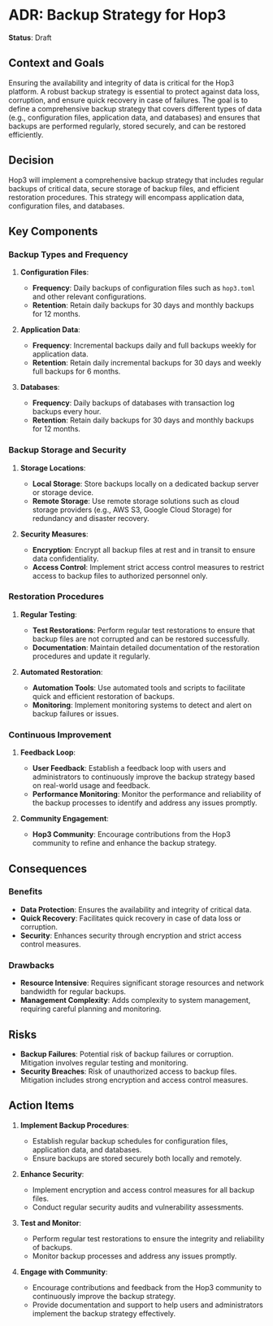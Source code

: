 # ADR: Backup Strategy for Hop3

**Status**: Draft

## Context and Goals

Ensuring the availability and integrity of data is critical for the Hop3 platform. A robust backup strategy is essential to protect against data loss, corruption, and ensure quick recovery in case of failures. The goal is to define a comprehensive backup strategy that covers different types of data (e.g., configuration files, application data, and databases) and ensures that backups are performed regularly, stored securely, and can be restored efficiently.

## Decision

Hop3 will implement a comprehensive backup strategy that includes regular backups of critical data, secure storage of backup files, and efficient restoration procedures. This strategy will encompass application data, configuration files, and databases.

## Key Components

### Backup Types and Frequency

1. **Configuration Files**:
   - **Frequency**: Daily backups of configuration files such as `hop3.toml` and other relevant configurations.
   - **Retention**: Retain daily backups for 30 days and monthly backups for 12 months.

2. **Application Data**:
   - **Frequency**: Incremental backups daily and full backups weekly for application data.
   - **Retention**: Retain daily incremental backups for 30 days and weekly full backups for 6 months.

3. **Databases**:
   - **Frequency**: Daily backups of databases with transaction log backups every hour.
   - **Retention**: Retain daily backups for 30 days and monthly backups for 12 months.

### Backup Storage and Security

1. **Storage Locations**:
   - **Local Storage**: Store backups locally on a dedicated backup server or storage device.
   - **Remote Storage**: Use remote storage solutions such as cloud storage providers (e.g., AWS S3, Google Cloud Storage) for redundancy and disaster recovery.

2. **Security Measures**:
   - **Encryption**: Encrypt all backup files at rest and in transit to ensure data confidentiality.
   - **Access Control**: Implement strict access control measures to restrict access to backup files to authorized personnel only.

### Restoration Procedures

1. **Regular Testing**:
   - **Test Restorations**: Perform regular test restorations to ensure that backup files are not corrupted and can be restored successfully.
   - **Documentation**: Maintain detailed documentation of the restoration procedures and update it regularly.

2. **Automated Restoration**:
   - **Automation Tools**: Use automated tools and scripts to facilitate quick and efficient restoration of backups.
   - **Monitoring**: Implement monitoring systems to detect and alert on backup failures or issues.

### Continuous Improvement

1. **Feedback Loop**:
   - **User Feedback**: Establish a feedback loop with users and administrators to continuously improve the backup strategy based on real-world usage and feedback.
   - **Performance Monitoring**: Monitor the performance and reliability of the backup processes to identify and address any issues promptly.

2. **Community Engagement**:
   - **Hop3 Community**: Encourage contributions from the Hop3 community to refine and enhance the backup strategy.

## Consequences

### Benefits

- **Data Protection**: Ensures the availability and integrity of critical data.
- **Quick Recovery**: Facilitates quick recovery in case of data loss or corruption.
- **Security**: Enhances security through encryption and strict access control measures.

### Drawbacks

- **Resource Intensive**: Requires significant storage resources and network bandwidth for regular backups.
- **Management Complexity**: Adds complexity to system management, requiring careful planning and monitoring.

## Risks

- **Backup Failures**: Potential risk of backup failures or corruption. Mitigation involves regular testing and monitoring.
- **Security Breaches**: Risk of unauthorized access to backup files. Mitigation includes strong encryption and access control measures.

## Action Items

1. **Implement Backup Procedures**:
   - Establish regular backup schedules for configuration files, application data, and databases.
   - Ensure backups are stored securely both locally and remotely.

2. **Enhance Security**:
   - Implement encryption and access control measures for all backup files.
   - Conduct regular security audits and vulnerability assessments.

3. **Test and Monitor**:
   - Perform regular test restorations to ensure the integrity and reliability of backups.
   - Monitor backup processes and address any issues promptly.

4. **Engage with Community**:
   - Encourage contributions and feedback from the Hop3 community to continuously improve the backup strategy.
   - Provide documentation and support to help users and administrators implement the backup strategy effectively.
